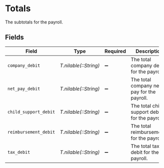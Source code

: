 # Totals

The subtotals for the payroll.


## Fields

| Field                                          | Type                                           | Required                                       | Description                                    |
| ---------------------------------------------- | ---------------------------------------------- | ---------------------------------------------- | ---------------------------------------------- |
| `company_debit`                                | *T.nilable(::String)*                          | :heavy_minus_sign:                             | The total company debit for the payroll.       |
| `net_pay_debit`                                | *T.nilable(::String)*                          | :heavy_minus_sign:                             | The total company net pay for the payroll.     |
| `child_support_debit`                          | *T.nilable(::String)*                          | :heavy_minus_sign:                             | The total child support debit for the payroll. |
| `reimbursement_debit`                          | *T.nilable(::String)*                          | :heavy_minus_sign:                             | The total reimbursements for the payroll.      |
| `tax_debit`                                    | *T.nilable(::String)*                          | :heavy_minus_sign:                             | The total tax debit for the payroll.           |